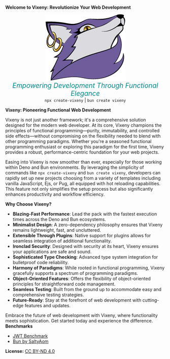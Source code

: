 **Welcome to Vixeny: Revolutionize Your Web Development**

<p align="center">
  <img src="misc/logo.png" alt="Vixeny Logo"  style="max-width: 100%;">
  <br>
  <em style="font-size:1.5em; color:darkcyan;">Empowering Development Through Functional Elegance</em>
  <br>
  <code>npx create-vixeny</code> | <code>bun create vixeny</code>
</p>

**Vixeny: Pioneering Functional Web Development**

Vixeny is not just another framework; it's a comprehensive solution designed for
the modern web developer. At its core, Vixeny champions the principles of
functional programming—purity, immutability, and controlled side effects—without
compromising on the flexibility needed to blend with other programming
paradigms. Whether you're a seasoned functional programming enthusiast or
exploring this paradigm for the first time, Vixeny provides a robust,
performance-centric foundation for your web projects.

Easing into Vixeny is now smoother than ever, especially for those working
within Deno and Bun environments. By leveraging the simplicity of commands like
`npx create-vixeny` and `bun create vixeny`, developers can rapidly set up new
projects choosing from a variety of templates including vanilla JavaScript, Ejs,
or Pug, all equipped with hot reloading capabilities. This feature not only
simplifies the setup process but also significantly enhances productivity and
workflow efficiency.

**Why Choose Vixeny?**

- **Blazing-Fast Performance**: Lead the pack with the fastest execution times
  across the Deno and Bun ecosystems.
- **Minimalist Design**: A zero-dependency philosophy ensures that Vixeny
  remains lightweight, fast, and uncluttered.
- **Extensible Through Plugins**: Native support for plugins allows for seamless
  integration of additional functionality.
- **Ironclad Security**: Designed with security at its heart, Vixeny ensures
  your applications are safe and sound.
- **Sophisticated Type Checking**: Advanced type system integration for
  bulletproof code reliability.
- **Harmony of Paradigms**: While rooted in functional programming, Vixeny
  gracefully supports a spectrum of programming paradigms.
- **Object-Oriented Features**: Offers the flexibility of object-oriented
  principles for straightforward code management.
- **Seamless Testing**: Built from the ground up to accommodate easy and
  comprehensive testing strategies.
- **Future-Ready**: Stay at the forefront of web development with cutting-edge
  features and updates.

Embrace the future of web development with Vixeny, where functionality meets
sophistication. Get started today and experience the difference. **Benchmarks**

- [JWT Benchmark](https://github.com/mimiMonads/FrameworkBench)
- [Bun by SaltyAom](https://github.com/SaltyAom/bun-http-framework-benchmark)

**License:**
[CC BY-ND 4.0](https://creativecommons.org/licenses/by-nd/4.0/legalcode.txt)
